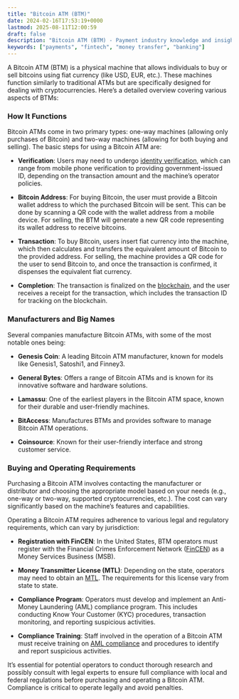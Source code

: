 ```yaml
---
title: "Bitcoin ATM (BTM)"
date: 2024-02-16T17:53:19+0000
lastmod: 2025-08-11T12:00:59
draft: false
description: "Bitcoin ATM (BTM) - Payment industry knowledge and insights"
keywords: ["payments", "fintech", "money transfer", "banking"]
---
```


A Bitcoin ATM (BTM) is a physical machine that allows individuals to buy or sell bitcoins using fiat currency (like USD, EUR, etc.). These machines function similarly to traditional ATMs but are specifically designed for dealing with cryptocurrencies. Here’s a detailed overview covering various aspects of BTMs:

### How It Functions

Bitcoin ATMs come in two primary types: one-way machines (allowing only purchases of Bitcoin) and two-way machines (allowing for both buying and selling). The basic steps for using a Bitcoin ATM are:

- **Verification**: Users may need to undergo [identity verification](https://faisalkhanllc.xyz/resources/payments-wiki/i/identity-verification-idv/), which can range from mobile phone verification to providing government-issued ID, depending on the transaction amount and the machine’s operator policies.

- **Bitcoin Address**: For buying Bitcoin, the user must provide a Bitcoin wallet address to which the purchased Bitcoin will be sent. This can be done by scanning a QR code with the wallet address from a mobile device. For selling, the BTM will generate a new QR code representing its wallet address to receive bitcoins.

- **Transaction**: To buy Bitcoin, users insert fiat currency into the machine, which then calculates and transfers the equivalent amount of Bitcoin to the provided address. For selling, the machine provides a QR code for the user to send Bitcoin to, and once the transaction is confirmed, it dispenses the equivalent fiat currency.

- **Completion**: The transaction is finalized on the [blockchain](https://faisalkhanllc.xyz/resources/payments-wiki/b/blockchain/), and the user receives a receipt for the transaction, which includes the transaction ID for tracking on the blockchain.

### Manufacturers and Big Names

Several companies manufacture Bitcoin ATMs, with some of the most notable ones being:

- **Genesis Coin**: A leading Bitcoin ATM manufacturer, known for models like Genesis1, Satoshi1, and Finney3.

- **General Bytes**: Offers a range of Bitcoin ATMs and is known for its innovative software and hardware solutions.

- **Lamassu**: One of the earliest players in the Bitcoin ATM space, known for their durable and user-friendly machines.

- **BitAccess**: Manufactures BTMs and provides software to manage Bitcoin ATM operations.

- **Coinsource**: Known for their user-friendly interface and strong customer service.

### Buying and Operating Requirements

Purchasing a Bitcoin ATM involves contacting the manufacturer or distributor and choosing the appropriate model based on your needs (e.g., one-way or two-way, supported cryptocurrencies, etc.). The cost can vary significantly based on the machine’s features and capabilities.

Operating a Bitcoin ATM requires adherence to various legal and regulatory requirements, which can vary by jurisdiction:

- **Registration with FinCEN**: In the United States, BTM operators must register with the Financial Crimes Enforcement Network ([FinCEN](https://faisalkhanllc.xyz/resources/payments-wiki/f/financial-crimes-enforcement-network-fincen/)) as a Money Services Business (MSB).

- **Money Transmitter License (MTL)**: Depending on the state, operators may need to obtain an [MTL](https://faisalkhanllc.xyz/resources/payments-wiki/m/money-transmitter/). The requirements for this license vary from state to state.

- **Compliance Program**: Operators must develop and implement an Anti-Money Laundering (AML) compliance program. This includes conducting Know Your Customer (KYC) procedures, transaction monitoring, and reporting suspicious activities.

- **Compliance Training**: Staff involved in the operation of a Bitcoin ATM must receive training on [AML compliance](https://faisalkhanllc.xyz/resources/payments-wiki/a/aml-compliance/) and procedures to identify and report suspicious activities.

It’s essential for potential operators to conduct thorough research and possibly consult with legal experts to ensure full compliance with local and federal regulations before purchasing and operating a Bitcoin ATM. Compliance is critical to operate legally and avoid penalties.